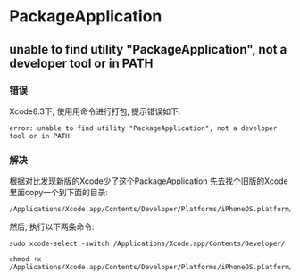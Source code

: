 # PackageApplication

## unable to find utility "PackageApplication", not a developer tool or in PATH

### 错误

Xcode8.3下, 使用用命令进行打包, 提示错误如下:
```
error: unable to find utility "PackageApplication", not a developer tool or in PATH
```

### 解决

根据对比发现新版的Xcode少了这个PackageApplication 
先去找个旧版的Xcode里面copy一个到下面的目录:

```
/Applications/Xcode.app/Contents/Developer/Platforms/iPhoneOS.platform/Developer/usr/bin/
```

然后, 执行以下两条命令:

```
sudo xcode-select -switch /Applications/Xcode.app/Contents/Developer/

chmod +x /Applications/Xcode.app/Contents/Developer/Platforms/iPhoneOS.platform/Developer/usr/bin/PackageApplication
```